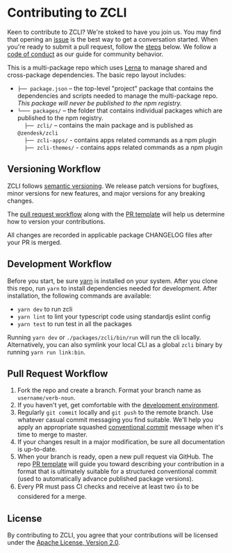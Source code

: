 # Contributing to ZCLI

Keen to contribute to ZCLI? We're stoked to have you join us. You may
find that opening an
[issue](https://github.com/zendesk/zcli/issues) is the
best way to get a conversation started. When you're ready to submit a
pull request, follow the [steps](#pull-request-workflow) below. We
follow a [code of conduct](CODE_OF_CONDUCT.md) as our guide for
community behavior.

This is a multi-package repo which uses [Lerna](https://lernajs.io/) to
manage shared and cross-package dependencies. The basic repo layout
includes:

- `├── package.json` – the top-level "project" package that contains
  the dependencies and scripts needed to manage the multi-package repo.
  _This package will never be published to the npm registry._
- `└─── packages/` – the folder that contains individual packages which are published to the npm registry.<br>
  &nbsp;&nbsp;&nbsp;&nbsp;`├── zcli/` – contains the main package and is published as `@zendesk/zcli`<br>
  &nbsp;&nbsp;&nbsp;&nbsp;`├── zcli-apps/` - contains apps related commands as a npm plugin<br>
  &nbsp;&nbsp;&nbsp;&nbsp;`├── zcli-themes/` - contains apps related commands as a npm plugin<br>

## Versioning Workflow

ZCLI follows [semantic versioning](https://semver.org/). We release
patch versions for bugfixes, minor versions for new features, and major
versions for any breaking changes.

The [pull request workflow](#pull-request-workflow) along with the [PR
template](PULL_REQUEST_TEMPLATE.md) will help us determine how to
version your contributions.

All changes are recorded in applicable package CHANGELOG files after
your PR is merged.

## Development Workflow

Before you start, be sure [yarn](https://yarnpkg.com/en/) is installed
on your system. After you clone this repo, run `yarn` to install
dependencies needed for development. After installation, the following
commands are available:

- `yarn dev` to run zcli
- `yarn lint` to lint your typescript code using standardjs eslint config
- `yarn test` to run test in all the packages

Running `yarn dev` or `./packages/zcli/bin/run` will run the cli locally. Alternatively, you can also symlink your local CLI as a global `zcli` binary by running `yarn run link:bin`.

## Pull Request Workflow

1. Fork the repo and create a branch. Format your branch name as
   `username/verb-noun`.
1. If you haven't yet, get comfortable with the [development
   environment](#development-workflow).
1. Regularly `git commit` locally and `git push` to the remote branch.
   Use whatever casual commit messaging you find suitable. We'll help
   you apply an appropriate squashed [conventional
   commit](https://conventionalcommits.org/) message when it's time to
   merge to master.
1. If your changes result in a major modification, be sure all
   documentation is up-to-date.
1. When your branch is ready, open a new pull request via GitHub.
   The repo [PR template](PULL_REQUEST_TEMPLATE.md) will guide you
   toward describing your contribution in a format that is ultimately
   suitable for a structured conventional commit (used to automatically
   advance published package versions).
1. Every PR must pass CI checks and receive at least two :+1: to be
   considered for a merge.

## License
By contributing to ZCLI, you agree that your contributions will be
licensed under the [Apache License, Version 2.0](LICENSE.md).
